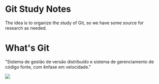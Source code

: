 # Git Study Notes

The idea is to organize the study of Git, so we have some source for research as needed.

# What's Git

  "Sistema de gestão de versão distribuído e sistema de gerenciamento de código fonte, com ênfase em velocidade."

![](https://github.com/fabioono25/gitstudy/blob/master/git.png)
